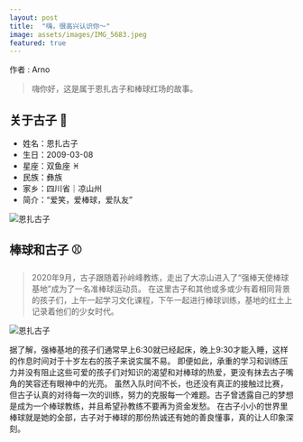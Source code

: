 ```yaml
---
layout: post
title:  "嗨，很高兴认识你～"
image: assets/images/IMG_5683.jpeg
featured: true
---
```

作者 : Arno
> 嗨你好，这是属于恩扎古子和棒球红场的故事。

## **关于古子** 💬
* 姓名：恩扎古子 
* 生日：2009-03-08
* 星座：双鱼座 ♓️
* 民族：彝族
* 家乡：四川省｜凉山州
* 简介：“爱笑，爱棒球，爱队友”

![恩扎古子](../assets/images/3U7A9589.jpeg)

## **棒球和古子** ⚾
> 2020年9月，古子跟随着孙岭峰教练，走出了大凉山进入了“强棒天使棒球基地”成为了一名准棒球运动员。
> 在这里古子和其他或多或少有着相同背景的孩子们，上午一起学习文化课程，下午一起进行棒球训练，基地的红土上记录着他们的少女时代。

![恩扎古子](../assets/images/IMG_5683.jpeg)

  据了解，强棒基地的孩子们通常早上6:30就已经起床，晚上9:30才能入睡，这样的作息时间对于十岁左右的孩子来说实属不易。
即便如此，承重的学习和训练压力并没有阻止这些可爱的孩子们对知识的渴望和对棒球的热爱，更没有抹去古子嘴角的笑容还有眼神中的光亮。
虽然入队时间不长，也还没有真正的接触过比赛，但古子认真的对待每一次的训练，努力的克服每一个难题。古子曾透露自己的梦想是成为一个棒球教练，并且希望孙教练不要再为资金发愁。
在古子小小的世界里棒球就是她的全部，古子对于棒球的那份热诚还有她的善良懂事，真的让人印象深刻。 
